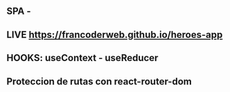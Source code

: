 ## SPA - 

## LIVE  https://francoderweb.github.io/heroes-app

## HOOKS:  useContext - useReducer

## Proteccion de rutas con react-router-dom

